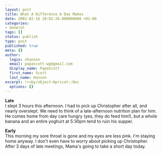 ```yaml
---
layout: post
title: What A Difference A Day Makes
date: 2001-02-16 10:02:28.000000000 +01:00
categories:
- General
tags: []
status: publish
type: post
published: true
meta: {}
author:
  login: shanson
  email: papascott-wp@gmail.com
  display_name: PapaScott
  first_name: Scott
  last_name: Hanson
excerpt: !ruby/object:Hpricot::Doc
  options: {}
---
```

<p><b>Late</b><br />
I slept 3 hours this afternoon. I had to pick up Christopher after all, and nearly overslept. We need to think of a late-afternoon nutrition plan for him. He comes home from day care hungry (yes, they do feed him!), but a whole banana and an entire yoghurt at 5:30pm tend to ruin his supper.</p>
<p>
<b>Early</b><br />
This morning my sore throat is gone and my eyes are less pink. I'm staying home anyway. I don't even have to worry about picking up Christopher. After 3 days of late meetings, Mama's going to take a short day today.</p>
